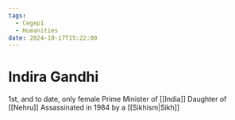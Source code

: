 ```yaml
---
tags:
  - Cegep1
  - Humanities
date: 2024-10-17T15:22:00
---
```


# Indira Gandhi

1st, and to date, only female Prime Minister of [[India]]
Daughter of [[Nehru]]
Assassinated in 1984 by a [[Sikhism|Sikh]]